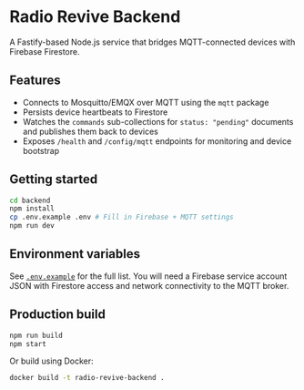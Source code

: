 # Radio Revive Backend

A Fastify-based Node.js service that bridges MQTT-connected devices with Firebase Firestore.

## Features

- Connects to Mosquitto/EMQX over MQTT using the `mqtt` package
- Persists device heartbeats to Firestore
- Watches the `commands` sub-collections for `status: "pending"` documents and publishes them back to devices
- Exposes `/health` and `/config/mqtt` endpoints for monitoring and device bootstrap

## Getting started

```sh
cd backend
npm install
cp .env.example .env # Fill in Firebase + MQTT settings
npm run dev
```

## Environment variables

See [`.env.example`](./.env.example) for the full list. You will need a Firebase service account JSON with Firestore access and network connectivity to the MQTT broker.

## Production build

```sh
npm run build
npm start
```

Or build using Docker:

```sh
docker build -t radio-revive-backend .
```
